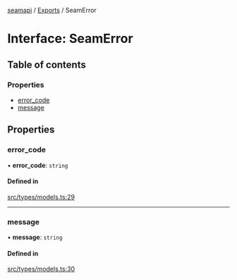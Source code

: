 [seamapi](../README.md) / [Exports](../modules.md) / SeamError

# Interface: SeamError

## Table of contents

### Properties

- [error\_code](SeamError.md#error_code)
- [message](SeamError.md#message)

## Properties

### error\_code

• **error\_code**: `string`

#### Defined in

[src/types/models.ts:29](https://github.com/seamapi/javascript/blob/main/src/types/models.ts#L29)

___

### message

• **message**: `string`

#### Defined in

[src/types/models.ts:30](https://github.com/seamapi/javascript/blob/main/src/types/models.ts#L30)
